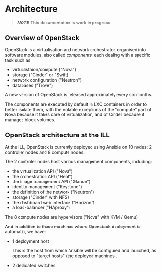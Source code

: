 # Architecture

> **_NOTE_** This documentation is work in progress


## Overview of OpenStack

OpenStack is a virtualisation and network orchestrator, organised into software modules, also called *components*, each dealing with a specific task such as
- virtualistaion/compute ("Nova")
- storage ("Cinder" or "Swift)
- network configuration ("Neutron")
- databases ("Trove")

A new version of OpenStack is released approximately every six months.

The components are executed by default in LXC containers in order to better isolate them, with the notable exceptions of the "compute" part of Nova because it takes care of virtualization, and of Cinder because it manages block volumes.

## OpenStack architecture at the ILL

At the ILL, OpenStack is currently deployed using Ansible on 10 nodes: 2 controller nodes and 8 compute nodes. 

The 2 controler nodes host various management components, including:
- the virtualization API ("Nova")
- the orchestration API ("Heat")
- the image management API ("Glance")
- identity management ("Keystone")
- the definition of the network ("Neutron")
- storage ("Cinder" with NFS)
- the dashboard web interface ("Horizon")
- a load-balancer ("HAproxy")

The 8 compute nodes are hypervisors ("Nova" with KVM / Qemu).

And in addition to these machines where Openstack deployment is automatic, we have:
- 1 deployment host

  This is the host from which Ansible will be configured and launched, as opposed to "target hosts" (the deployed machines).

- 2 dedicated switches





